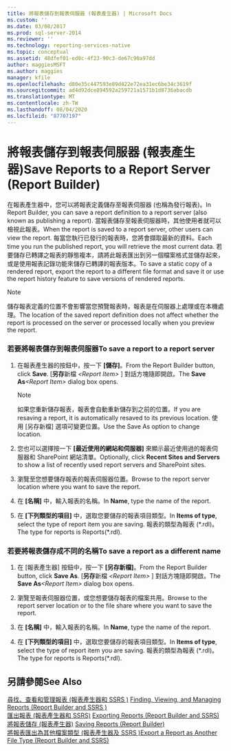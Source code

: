 ```yaml
---
title: 將報表儲存到報表伺服器 (報表產生器) | Microsoft Docs
ms.custom: ''
ms.date: 03/08/2017
ms.prod: sql-server-2014
ms.reviewer: ''
ms.technology: reporting-services-native
ms.topic: conceptual
ms.assetid: 48dfef01-ed8c-4f23-90c3-de67c90a97dd
author: maggiesMSFT
ms.author: maggies
manager: kfile
ms.openlocfilehash: d80e35c447593e89d422e72ea31ec6be34c3619f
ms.sourcegitcommit: ad4d92dce894592a259721a1571b1d8736abacdb
ms.translationtype: MT
ms.contentlocale: zh-TW
ms.lasthandoff: 08/04/2020
ms.locfileid: "87707197"
---
```

# <a name="save-reports-to-a-report-server-report-builder"></a><span data-ttu-id="e39f8-102">將報表儲存到報表伺服器 (報表產生器)</span><span class="sxs-lookup"><span data-stu-id="e39f8-102">Save Reports to a Report Server (Report Builder)</span></span>
  <span data-ttu-id="e39f8-103">在報表產生器中，您可以將報表定義儲存至報表伺服器 (也稱為發行報表)。</span><span class="sxs-lookup"><span data-stu-id="e39f8-103">In Report Builder, you can save a report definition to a report server (also known as publishing a report).</span></span> <span data-ttu-id="e39f8-104">當報表儲存至報表伺服器時，其他使用者就可以檢視此報表。</span><span class="sxs-lookup"><span data-stu-id="e39f8-104">When the report is saved to a report server, other users can view the report.</span></span> <span data-ttu-id="e39f8-105">每當您執行已發行的報表時，您將會擷取最新的資料。</span><span class="sxs-lookup"><span data-stu-id="e39f8-105">Each time you run the published report, you will retrieve the most current data.</span></span> <span data-ttu-id="e39f8-106">若要儲存已轉譯之報表的靜態複本，請將此報表匯出到另一個檔案格式並儲存起來，或是使用報表記錄功能來儲存已轉譯的報表版本。</span><span class="sxs-lookup"><span data-stu-id="e39f8-106">To save a static copy of a rendered report, export the report to a different file format and save it or use the report history feature to save versions of rendered reports.</span></span>  
  
> [!NOTE]  
>  <span data-ttu-id="e39f8-107">儲存報表定義的位置不會影響當您預覽報表時，報表是在伺服器上處理或在本機處理。</span><span class="sxs-lookup"><span data-stu-id="e39f8-107">The location of the saved report definition does not affect whether the report is processed on the server or processed locally when you preview the report.</span></span>  
  
### <a name="to-save-a-report-to-a-report-server"></a><span data-ttu-id="e39f8-108">若要將報表儲存到報表伺服器</span><span class="sxs-lookup"><span data-stu-id="e39f8-108">To save a report to a report server</span></span>  
  
1.  <span data-ttu-id="e39f8-109">在報表產生器的按鈕中，按一下 **[儲存]**。</span><span class="sxs-lookup"><span data-stu-id="e39f8-109">From the Report Builder button, click **Save**.</span></span> <span data-ttu-id="e39f8-110">[**另存**新檔 _\<Report Item\>_ ] 對話方塊隨即開啟。</span><span class="sxs-lookup"><span data-stu-id="e39f8-110">The **Save As**_\<Report Item\>_ dialog box opens.</span></span>  
  
    > [!NOTE]  
    >  <span data-ttu-id="e39f8-111">如果您重新儲存報表，報表會自動重新儲存到之前的位置。</span><span class="sxs-lookup"><span data-stu-id="e39f8-111">If you are resaving a report, it is automatically resaved to its previous location.</span></span> <span data-ttu-id="e39f8-112">使用 [另存新檔] 選項可變更位置。</span><span class="sxs-lookup"><span data-stu-id="e39f8-112">Use the Save As option to change location.</span></span>  
  
2.  <span data-ttu-id="e39f8-113">您也可以選擇按一下 **[最近使用的網站和伺服器]** 來顯示最近使用過的報表伺服器和 SharePoint 網站清單。</span><span class="sxs-lookup"><span data-stu-id="e39f8-113">Optionally, click **Recent Sites and Servers** to show a list of recently used report servers and SharePoint sites.</span></span>  
  
3.  <span data-ttu-id="e39f8-114">瀏覽至您想要儲存報表的報表伺服器位置。</span><span class="sxs-lookup"><span data-stu-id="e39f8-114">Browse to the report server location where you want to save the report.</span></span>  
  
4.  <span data-ttu-id="e39f8-115">在 **[名稱]** 中，輸入報表的名稱。</span><span class="sxs-lookup"><span data-stu-id="e39f8-115">In **Name**, type the name of the report.</span></span>  
  
5.  <span data-ttu-id="e39f8-116">在 **[下列類型的項目]** 中，選取您要儲存的報表項目類型。</span><span class="sxs-lookup"><span data-stu-id="e39f8-116">In **Items of type**, select the type of report item you are saving.</span></span> <span data-ttu-id="e39f8-117">報表的類型為報表 (\*.rdl)。</span><span class="sxs-lookup"><span data-stu-id="e39f8-117">The type for reports is Reports(\*.rdl).</span></span>  
  
### <a name="to-save-a-report-as-a-different-name"></a><span data-ttu-id="e39f8-118">若要將報表儲存成不同的名稱</span><span class="sxs-lookup"><span data-stu-id="e39f8-118">To save a report as a different name</span></span>  
  
1.  <span data-ttu-id="e39f8-119">在 [報表產生器] 按鈕中，按一下 **[另存新檔]**。</span><span class="sxs-lookup"><span data-stu-id="e39f8-119">From the Report Builder button, click **Save As**.</span></span> <span data-ttu-id="e39f8-120">[**另存**新檔 _\<Report Item\>_ ] 對話方塊隨即開啟。</span><span class="sxs-lookup"><span data-stu-id="e39f8-120">The **Save As**_\<Report Item\>_ dialog box opens.</span></span>  
  
2.  <span data-ttu-id="e39f8-121">瀏覽至報表伺服器位置，或您想要儲存報表的檔案共用。</span><span class="sxs-lookup"><span data-stu-id="e39f8-121">Browse to the report server location or to the file share where you want to save the report.</span></span>  
  
3.  <span data-ttu-id="e39f8-122">在 **[名稱]** 中，輸入報表的名稱。</span><span class="sxs-lookup"><span data-stu-id="e39f8-122">In **Name**, type the name of the report.</span></span>  
  
4.  <span data-ttu-id="e39f8-123">在 **[下列類型的項目]** 中，選取您要儲存的報表項目類型。</span><span class="sxs-lookup"><span data-stu-id="e39f8-123">In **Items of type**, select the type of report item you are saving.</span></span> <span data-ttu-id="e39f8-124">報表的類型為報表 (\*.rdl)。</span><span class="sxs-lookup"><span data-stu-id="e39f8-124">The type for reports is Reports(\*.rdl).</span></span>  
  
## <a name="see-also"></a><span data-ttu-id="e39f8-125">另請參閱</span><span class="sxs-lookup"><span data-stu-id="e39f8-125">See Also</span></span>  
 <span data-ttu-id="e39f8-126">[尋找、查看和管理報表 &#40;報表產生器和 SSRS &#41;](finding-viewing-and-managing-reports-report-builder-and-ssrs.md) </span><span class="sxs-lookup"><span data-stu-id="e39f8-126">[Finding, Viewing, and Managing Reports &#40;Report Builder and SSRS &#41;](finding-viewing-and-managing-reports-report-builder-and-ssrs.md) </span></span>  
 <span data-ttu-id="e39f8-127">[匯出報表 &#40;報表產生器和 SSRS&#41;](export-reports-report-builder-and-ssrs.md) </span><span class="sxs-lookup"><span data-stu-id="e39f8-127">[Exporting Reports &#40;Report Builder and SSRS&#41;](export-reports-report-builder-and-ssrs.md) </span></span>  
 <span data-ttu-id="e39f8-128">[將報表儲存 &#40;報表產生器&#41;](saving-reports-report-builder.md) </span><span class="sxs-lookup"><span data-stu-id="e39f8-128">[Saving Reports &#40;Report Builder&#41;](saving-reports-report-builder.md) </span></span>  
 [<span data-ttu-id="e39f8-129">將報表匯出為其他檔案類型 &#40;報表產生器及 SSRS &#41;</span><span class="sxs-lookup"><span data-stu-id="e39f8-129">Export a Report as Another File Type &#40;Report Builder and SSRS&#41;</span></span>](../export-a-report-as-another-file-type-report-builder-and-ssrs.md)  
  
  
